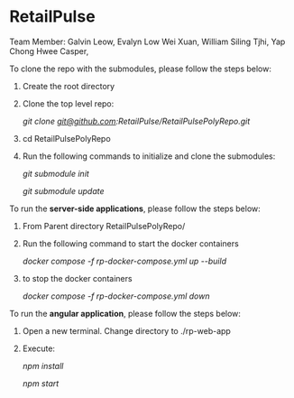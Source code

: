 # RetailPulse

Team Member:
Galvin Leow,
Evalyn Low Wei Xuan,
William Siling Tjhi,
Yap Chong Hwee Casper,

To clone the repo with the submodules, please follow the steps below:
1. Create the root directory
2. Clone the top level repo:
   
   _git clone git@github.com:RetailPulse/RetailPulsePolyRepo.git_

3. cd RetailPulsePolyRepo 
4. Run the following commands to initialize and clone the submodules:
   
   _git submodule init_

   _git submodule update_

To run the **server-side applications**, please follow the steps below:
1. From Parent directory RetailPulsePolyRepo/
2. Run the following command to start the docker containers

   _docker compose -f rp-docker-compose.yml up --build_
3. to stop the docker containers

   _docker compose -f rp-docker-compose.yml down_

To run the **angular application**, please follow the steps below:
1. Open a new terminal. Change directory to ./rp-web-app
2. Execute:

   _npm install_

   _npm start_


[//]: # (To Run:)

[//]: # (1. Change directory to ./deploy/build_docker)

[//]: # (2. Execute:)

[//]: # (    docker rmi mysql-access:0.2.0)

[//]: # (    docker build -t mysql-access:0.2.0 -f build_access_sql.dockerfile .)

[//]: # (3. Change directory to ./deploy)

[//]: # (4. Execute:)

[//]: # (    docker compose -f 0_mysql_access.yaml up -d)

[//]: # (    docker compose -f 1_mysql_RP.yaml up -d)

[//]: # (5. Open a new terminal. Change directory to ./identity-access-management.)

[//]: # (6. Execute:)

[//]: # (  mvn clean install)

[//]: # (  mvn spring-boot:run)

[//]: # (7. Open a new terminal. Change directory to ./backend.)

[//]: # (8. Execute:)

[//]: # (  mvn clean install)

[//]: # (  mvn spring-boot:run)

[//]: # (9. Open a new terminal. Change directory to ./rp-web-app.)

[//]: # (10. Execute:)

[//]: # (  npm install)

[//]: # (  npm start)
